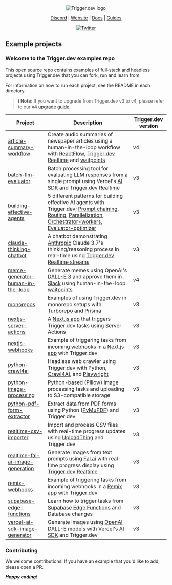 <div align="center">
<picture>
  <source media="(prefers-color-scheme: dark)" srcset="https://imagedelivery.net/3TbraffuDZ4aEf8KWOmI_w/a45d1fa2-0ae8-4a39-4409-f4f934bfae00/public">
  <source media="(prefers-color-scheme: light)" srcset="https://imagedelivery.net/3TbraffuDZ4aEf8KWOmI_w/3f5ad4c1-c4c8-4277-b622-290e7f37bd00/public">
  <img alt="Trigger.dev logo" src="https://imagedelivery.net/3TbraffuDZ4aEf8KWOmI_w/a45d1fa2-0ae8-4a39-4409-f4f934bfae00/public">
</picture>

[Discord](https://trigger.dev/discord) | [Website](https://trigger.dev) | [Docs](https://trigger.dev/docs) | [Guides](https://trigger.dev/docs/guides)

[![Twitter](https://img.shields.io/twitter/url/https/twitter.com/triggerdotdev.svg?style=social&label=Follow%20%40trigger.dev)](https://twitter.com/triggerdotdev)

</div>

## Example projects

### Welcome to the Trigger.dev examples repo

This open source repo contains examples of full-stack and headless projects using Trigger.dev that you can fork, run and learn from.

For information on how to run each project, see the README in each directory.

> **ℹ️ Note:** If you want to upgrade from Trigger.dev v3 to v4, please refer to our [v4 upgrade guide](https://trigger.dev/docs/v4-upgrade-guide).

| Project                                                               | Description                                                                                                                                                                                                                                                                                                                                                                                                                                                                                                                        | Trigger.dev version |
| --------------------------------------------------------------------- | ---------------------------------------------------------------------------------------------------------------------------------------------------------------------------------------------------------------------------------------------------------------------------------------------------------------------------------------------------------------------------------------------------------------------------------------------------------------------------------------------------------------------------------- | ------------------- |
| [article-summary-workflow](/article-summary-workflow)                 | Create audio summaries of newspaper articles using a human-in-the-loop workflow with [ReactFlow](https://reactflow.dev/), [Trigger.dev Realtime](https://trigger.dev/docs/realtime/overview) and [waitpoints](https://trigger.dev/blog/v4-beta-launch#waitpoints)                                                                                                                                                                                                                                                                  | v4                  |
| [batch-llm-evaluator](/batch-llm-evaluator)                           | Batch processing tool for evaluating LLM responses from a single prompt using Vercel's [AI SDK](https://sdk.vercel.ai/docs/introduction) and [Trigger.dev Realtime](https://trigger.dev/docs/realtime/overview)                                                                                                                                                                                                                                                                                                                    | v3                  |
| [building-effective-agents](/building-effective-agents)               | 5 different patterns for building effective AI agents with Trigger.dev; [Prompt chaining](/building-effective-agents/src/trigger/trigger/translate-copy.ts), [Routing](/building-effective-agents/src/trigger/trigger/routing-questions.ts), [Parallelization](/building-effective-agents/src/trigger/trigger/parallel-llm-calls.ts), [Orchestrator-workers](/building-effective-agents/src/trigger/trigger/orchestrator-workers.ts), [Evaluator-optimizer](/building-effective-agents/src/trigger/trigger/evaluator-optimizer.ts) | v3                  |
| [claude-thinking-chatbot](/claude-thinking-chatbot)                   | A chatbot demonstrating [Anthropic](https://www.anthropic.com/) Claude 3.7's thinking/reasoning process in real-time using [Trigger.dev Realtime streams](https://trigger.dev/docs/realtime/streamshttps://trigger.dev/docs/realtime-streaming)                                                                                                                                                                                                                                                                                    | v3                  |
| [meme-generator-human-in-the-loop](/meme-generator-human-in-the-loop) | Generate memes using OpenAI's [DALL-E 3](https://platform.openai.com/docs/guides/images) and approve them in [Slack](https://api.slack.com/quickstart) using human-in-the-loop [waitpoints](https://trigger.dev/blog/v4-beta-launch#waitpoints)                                                                                                                                                                                                                                                                                    | v4                  |
| [monorepos](/monorepos)                                               | Examples of using Trigger.dev in monorepo setups with [Turborepo](https://turbo.build/) and [Prisma](https://www.prisma.io/)                                                                                                                                                                                                                                                                                                                                                                                                       | v3                  |
| [nextjs-server-actions](/nextjs-server-actions)                       | A [Next.js app](https://nextjs.org/) that triggers Trigger.dev tasks using Server Actions                                                                                                                                                                                                                                                                                                                                                                                                                                          | v3                  |
| [nextjs-webhooks](/nextjs-webhooks)                                   | Example of triggering tasks from incoming webhooks in a [Next.js app](https://nextjs.org/) with Trigger.dev                                                                                                                                                                                                                                                                                                                                                                                                                        | v3                  |
| [python-crawl4ai](/python-crawl4ai)                                   | Headless web crawler using Trigger.dev with Python, [Crawl4AI](https://github.com/triggerdotdev/examples/tree/main/python-crawl4ai), and [Playwright](https://playwright.dev/)                                                                                                                                                                                                                                                                                                                                                     | v3                  |
| [python-image-processing](/python-image-processing)                   | Python-based ([Pillow](https://pillow.readthedocs.io/en/stable/)) image processing tasks and uploading to S3-compatible storage                                                                                                                                                                                                                                                                                                                                                                                                    | v3                  |
| [python-pdf-form-extractor](/python-pdf-form-extractor)               | Extract data from PDF forms using Python ([PyMuPDF](https://pypi.org/project/PyMuPDF/)) and Trigger.dev                                                                                                                                                                                                                                                                                                                                                                                                                            | v3                  |
| [realtime-csv-importer](/realtime-csv-importer)                       | Import and process CSV files with real-time progress updates using [UploadThing](https://uploadthing.com/) and Trigger.dev                                                                                                                                                                                                                                                                                                                                                                                                         | v3                  |
| [realtime-fal-ai-image-generation](/realtime-fal-ai-image-generation) | Generate images from text prompts using [Fal.ai](https://fal.ai/) with real-time progress display using [Trigger.dev Realtime](https://trigger.dev/docs/realtime/overview)                                                                                                                                                                                                                                                                                                                                                         | v3                  |
| [remix-webhooks](/remix-webhooks)                                     | Example of triggering tasks from incoming webhooks in a [Remix app](https://remix.run/) with Trigger.dev                                                                                                                                                                                                                                                                                                                                                                                                                           | v3                  |
| [supabase-edge-functions](/supabase-edge-functions)                   | Learn how to trigger tasks from [Supabase Edge Functions](https://supabase.com/docs/guides/functions) and Database changes                                                                                                                                                                                                                                                                                                                                                                                                         | v3                  |
| [vercel-ai-sdk-image-generator](/vercel-ai-sdk-image-generator)       | Generate images using [OpenAI DALL-E](https://openai.com/dall-e) models with Vercel's [AI SDK](https://sdk.vercel.ai/docs/introduction) and Trigger.dev                                                                                                                                                                                                                                                                                                                                                                            | v3                  |

### Contributing

We welcome contributions! If you have an example that you'd like to add, please open a PR.

**_Happy coding!_**
